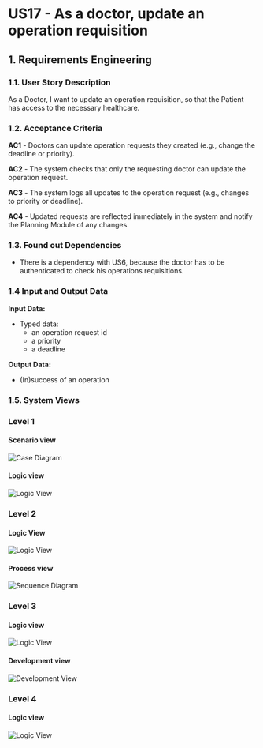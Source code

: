 # US17 - As a doctor, update an operation requisition

## 1. Requirements Engineering

### 1.1. User Story Description

As a Doctor, I want to update an operation requisition, so that the Patient has access to the necessary healthcare.

### 1.2. Acceptance Criteria

**AC1** - Doctors can update operation requests they created (e.g., change the deadline or priority).

**AC2** - The system checks that only the requesting doctor can update the operation request.

**AC3** - The system logs all updates to the operation request (e.g., changes to priority or deadline).

**AC4** - Updated requests are reflected immediately in the system and notify the Planning Module of
any changes.



### 1.3. Found out Dependencies

* There is a dependency with US6, because the doctor has to be authenticated to check his operations requisitions.

### 1.4 Input and Output Data

**Input Data:**

* Typed data:
    * an operation request id
    * a priority
    * a deadline


**Output Data:**

* (In)success of an operation

### 1.5. System Views

### Level 1

#### Scenario view

![Case Diagram](views/case-diagram.svg)

#### Logic view

![Logic View](views/level1-logic.svg)

### Level 2

#### Logic View

![Logic View](views/logic-view-lvl2.svg)

#### Process view

![Sequence Diagram](views/sequence-diagram.svg)

### Level 3

#### Logic view

![Logic View](views/logic-view-lvl3.svg)


#### Development view

![Development View](views/dev-view-lvl3.svg)

### Level 4

#### Logic view

![Logic View](views/logic-view-lvl4.svg)


